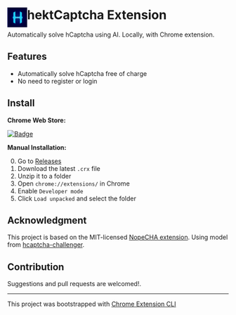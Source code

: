 # <img src="public/icons/icon_48.png" width="45" align="left"> hektCaptcha Extension


Automatically solve hCaptcha using AI. Locally, with Chrome extension.

## Features

- Automatically solve hCaptcha free of charge
- No need to register or login

## Install

**Chrome Web Store:**

<a href="https://chrome.google.com/webstore/detail/hektcaptcha-hcaptcha-solv/bpfdbfnkjelhloljelooneehdalcmljb">
<img src="https://img.shields.io/chrome-web-store/v/bpfdbfnkjelhloljelooneehdalcmljb?style=flat-square" alt="Badge"></img>
</a>

**Manual Installation:**

0. Go to [Releases](https://github.com/Wikidepia/hektCaptcha-extension/releases)
1. Download the latest `.crx` file
2. Unzip it to a folder 
3. Open `chrome://extensions/` in Chrome
4. Enable `Developer mode`
5. Click `Load unpacked` and select the folder

## Acknowledgment

This project is based on the MIT-licensed [NopeCHA extension](https://github.com/nopecha-ai/nopecha-extension). Using model from [hcaptcha-challenger](https://github.com/QIN2DIM/hcaptcha-challenger/).

## Contribution

Suggestions and pull requests are welcomed!.

---

This project was bootstrapped with [Chrome Extension CLI](https://github.com/dutiyesh/chrome-extension-cli)


